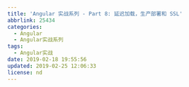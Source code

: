 ```yaml
---
title: 'Angular 实战系列 - Part 8: 延迟加载，生产部署和 SSL'
abbrlink: 25434
categories:
  - Angular
  - Angular实战系列
tags:
  - Angular实战
date: 2019-02-18 19:55:56
updated: 2019-02-25 12:06:33
license: nd
---
```

